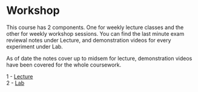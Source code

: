 # Workshop

This course has 2 components. One for weekly lecture classes and the other for weekly workshop sessions. You can find the last minute exam reviewal notes under Lecture, and demonstration videos for every experiment under Lab. 

As of date the notes cover up to midsem for lecture, demonstration videos have been covered for the whole coursework. 

1 - <a href = "Lecture.md"> Lecture </a> <br>
2 - <a href = "Lab.md"> Lab </a>